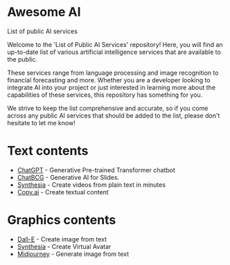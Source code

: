 # Awesome AI
List of public AI services

Welcome to the 'List of Public AI Services' repository! Here, you will find an up-to-date list of various artificial intelligence services that are available to the public. 

These services range from language processing and image recognition to financial forecasting and more. Whether you are a developer looking to integrate AI into your project or just interested in learning more about the capabilities of these services, this repository has something for you. 

We strive to keep the list comprehensive and accurate, so if you come across any public AI services that should be added to the list, please don't hesitate to let me know!

##

# Text contents

- [ChatGPT](https://chat.openai.com/) - Generative Pre-trained Transformer chatbot
- [ChatBCG](https://www.chatbcg.com/) - Generative AI for Slides.
- [Synthesia](https://www.synthesia.io) - Create videos from plain text in minutes
- [Copy.ai](https://copy.ai) - Create textual content

# Graphics contents

- [Dall-E](https://openai.com/dall-e-2/) - Create image from text
- [Synthesia](https://synthesia.io) - Create Virtual Avatar
- [Midjourney](https://www.midjourney.com) - Generate image from text

<!--
⭕️ notion.so/ai - genera newsletter e molto altro
⭕️ tome.app - genera presentazioni 
⭕️ waymark.com - ai video creator 
⭕️ namelix.com - genera domain name
⭕️ withflair.ai - genera branded content 
⭕️ personacardai.com - genera personas da CRM
⭕️ clickable.so - genera ads content
⭕️ runwayml.com - crea, edita immagini e video
⭕️ donotpay.com - avvocato AI
⭕️ sloyd.ai - genera 3D content da testo
⭕️ descript.com - genera voce da testo
⭕️ timelyapp.com - traccia il tuo tempo
⭕️ avatarai.me - genera foto profilo
⭕️ personal.ai - crea AI dai tuoi ricordi
-->
